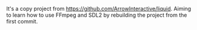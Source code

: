 It's a copy project from https://github.com/ArrowInteractive/liquid.
Aiming to learn how to use FFmpeg and SDL2 by rebuilding the project from the first commit.
